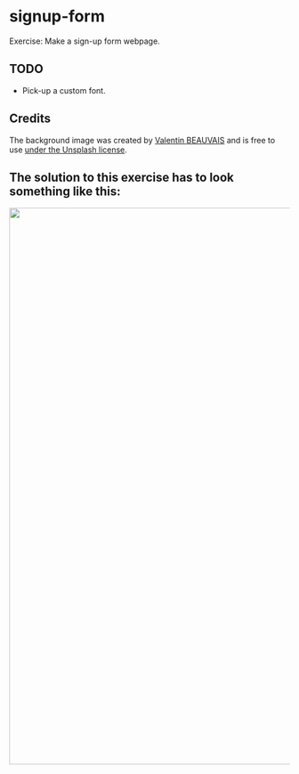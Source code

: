 # signup-form
Exercise: Make a sign-up form webpage.

## TODO

* Pick-up a custom font.

## Credits

The background image was created by [Valentin BEAUVAIS](https://unsplash.com/@valentinbvs) and is free to use [under the Unsplash license](https://unsplash.com/license).

## The solution to this exercise has to look something like this:
<img src="./sign-up-form.png" width=1000 height=auto>
